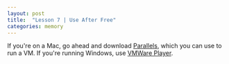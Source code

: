 ```yaml
---
layout: post
title:  "Lesson 7 | Use After Free"
categories: memory
---
```


If you're on a Mac, go ahead and download [Parallels][parallels], which you can use to run a VM. If you're running Windows, use [VMWare Player][vmware-player].

[parallels]: https://www.parallels.com/
[vmware-player]: https://www.vmware.com/products/workstation-player.html
